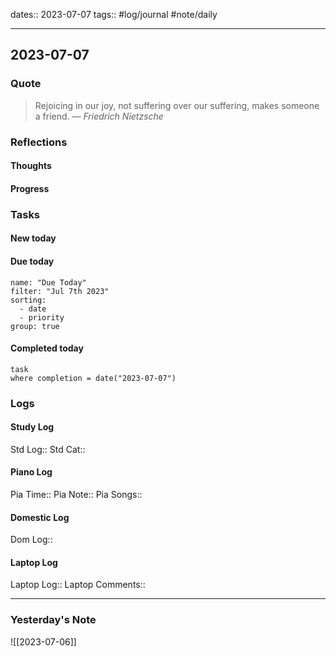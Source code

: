 dates:: 2023-07-07
tags:: #log/journal #note/daily 

---
## 2023-07-07

### Quote

> Rejoicing in our joy, not suffering over our suffering, makes someone a friend.
> — <cite>Friedrich Nietzsche</cite>


### Reflections

#### Thoughts

#### Progress

### Tasks

#### New today

#### Due today

```todoist
name: "Due Today"
filter: "Jul 7th 2023"
sorting: 
  - date
  - priority
group: true
```

#### Completed today

```dataview
task
where completion = date("2023-07-07")
```


### Logs

#### Study Log
Std Log:: 
Std Cat:: 

#### Piano Log

Pia Time:: 
Pia Note:: 
Pia Songs:: 

#### Domestic Log

Dom Log:: 

#### Laptop Log

Laptop Log:: 
Laptop Comments::


---
### Yesterday's Note

![[2023-07-06]]


